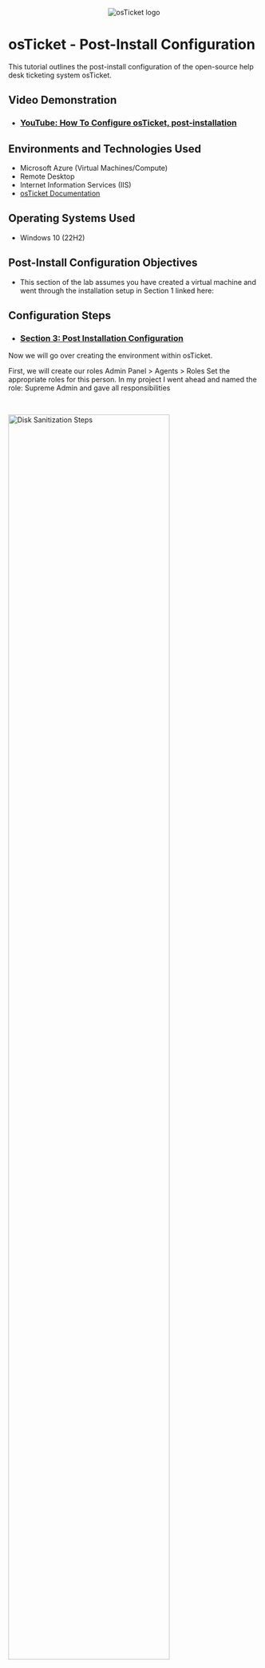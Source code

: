 <p align="center">
<img src="https://i.imgur.com/Clzj7Xs.png" alt="osTicket logo"/>
</p>

<h1>osTicket - Post-Install Configuration</h1>
This tutorial outlines the post-install configuration of the open-source help desk ticketing system osTicket.<br />


<h2>Video Demonstration</h2>

- ### [YouTube: How To Configure osTicket, post-installation](https://www.youtube.com)

<h2>Environments and Technologies Used</h2>

- Microsoft Azure (Virtual Machines/Compute)
- Remote Desktop
- Internet Information Services (IIS)
- [osTicket Documentation](https://docs.osticket.com/en/latest/index.html)

<h2>Operating Systems Used </h2>

- Windows 10</b> (22H2)

<h2>Post-Install Configuration Objectives</h2>

- This section of the lab assumes you have created a virtual machine and went through the installation setup in Section 1 linked here: 

<h2>Configuration Steps</h2>

<p>
  
</p>

- ### [Section 3: Post Installation Configuration](https://www.loom.com/share/426e9de50a50411fafc5f3013b5dcdb4?sid=07ff685a-ce1a-4518-bb0e-0e940a3157ef)
<p>
Now we will go over creating the environment within osTicket.

First, we will create our roles
Admin Panel > Agents > Roles 
Set the appropriate roles for this person.
In my project I went ahead and named the role: Supreme Admin and gave all responsibilities
</p>
<br />

<p>
<img src="https://i.imgur.com/DJmEXEB.png" height="80%" width="80%" alt="Disk Sanitization Steps"/>
</p>
<p>
Next we will create Departments
Admin Panel > Agents > Departments 
Create the department which is of need for your organization
In this lab I created the role: System Administrators
</p>
<br />

<p>
<img src="https://i.imgur.com/DJmEXEB.png" height="80%" width="80%" alt="Disk Sanitization Steps"/>
</p>
<p>
Next we created Teams
Admin Panel > Agent > Teams 
Depending on your organization each team will need to be defined
In this lab I created the team: Level II Support
</p>
<br />

<br />

<p>
<img src="https://i.imgur.com/DJmEXEB.png" height="80%" width="80%" alt="Disk Sanitization Steps"/>
</p>
<p>
Next we created Agents:
Admin Panel > Agents > Add New
First Name: John -- Last Name: Cena -- Email Address: john.cena@osTicket.com -- Username: john.cena -- 
Click "Set Password" and then uncheck "Send the agent a password reset email". Create a password for this user. Uncheck "Require password change at next login". Make sure to click "Set"
Note: Another Agent was created and shown in the lab.
Extra Note: When giving permissions for the agents make sure it applies to what your organization needs. For this project, I gave John access to System Administrators and Extended Access to Support. Whatever the agent receives as their access is what they can see in the Agent Panel. Video below goes through that.

[Providing access to agents](https://www.loom.com/share/f4f538649e004dfca13965a640c494e3?sid=d4a8a437-b00e-4218-a15c-0570775c2e55)
</p>
<br />

<br />

<p>
<img src="https://i.imgur.com/DJmEXEB.png" height="80%" width="80%" alt="Disk Sanitization Steps"/>
</p>
<p>
Next we created Users:
Agent Panel > Users > Add New
First Name: Seth -- Last Name: Rollins -- Email Address: seth.rollins@osTicket.com -- 
Note: Another User was created and shown in the lab.
</p>
<br />

<p>
Next we created SLA's (Service Level Agreement):
Admin Panel > Manage > SLA
I created three levels of SLA
SLA-A > Grace Period: 1 hour > Schedule: 24/7
SLA-B > Grace Period: 4 hours > Schedule: 24/7
SLA-C > Grace Period: 8 hours > Schedule: Monday - Friday 8am - 5pm with U.S. Holidays
</p>
<br />

<br />

<p>
Next we created Help Topics
Admin Panel > Manage > Help Topics
  The examples used were:
  Business Critical Outage
  Personal Computer Issues
  Equipment Request
  Password Reset
</p>
<br />

<hr>
<h1><p align=center>All Done</p></h1

<h2><p align=center>Next Demonstration:<br><a href="https://github.com/YossefElsawy/ticket-lifecycle">Ticket Lifecycle Examples</a></p></h2>
